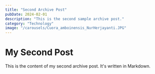 ```yaml
---
title: "Second Archive Post"
pubDate: 2024-02-01
description: "This is the second sample archive post."
category: "Technology"
image: "/carousels/Cuora_amboinensis_NurHerjayanti.JPG"
---
```


# My Second Post

This is the content of my second archive post. It's written in Markdown.
